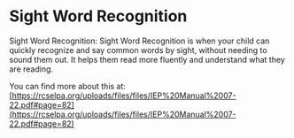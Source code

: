 # Sight Word Recognition
Sight Word Recognition: Sight Word Recognition is when your child can quickly recognize and say common words by sight, without needing to sound them out. It helps them read more fluently and understand what they are reading.

You can find more about this at: [https://rcselpa.org/uploads/files/files/IEP%20Manual%2007-22.pdf#page=82](https://rcselpa.org/uploads/files/files/IEP%20Manual%2007-22.pdf#page=82)
